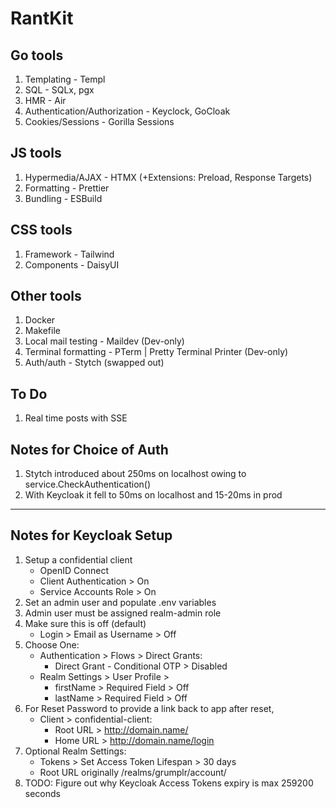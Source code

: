 # RantKit

## Go tools

1. Templating - Templ
2. SQL - SQLx, pgx
3. HMR - Air
4. Authentication/Authorization - Keyclock, GoCloak
5. Cookies/Sessions - Gorilla Sessions

## JS tools

1. Hypermedia/AJAX - HTMX (+Extensions: Preload, Response Targets)
2. Formatting - Prettier
3. Bundling - ESBuild

## CSS tools

1. Framework - Tailwind
2. Components - DaisyUI

## Other tools

1. Docker
2. Makefile
3. Local mail testing - Maildev (Dev-only)
4. Terminal formatting - PTerm | Pretty Terminal Printer (Dev-only)
5. Auth/auth - Stytch (swapped out)

## To Do

1. Real time posts with SSE

## Notes for Choice of Auth

1. Stytch introduced about 250ms on localhost owing to service.CheckAuthentication()
2. With Keycloak it fell to 50ms on localhost and 15-20ms in prod

---

## Notes for Keycloak Setup

1. Setup a confidential client
   - OpenID Connect
   - Client Authentication > On
   - Service Accounts Role > On
2. Set an admin user and populate .env variables
3. Admin user must be assigned realm-admin role
4. Make sure this is off (default)
   - Login > Email as Username > Off
5. Choose One:
   - Authentication > Flows > Direct Grants:
     - Direct Grant - Conditional OTP > Disabled
   - Realm Settings > User Profile >
     - firstName > Required Field > Off
     - lastName > Required Field > Off
6. For Reset Password to provide a link back to app after reset,
   - Client > confidential-client:
     - Root URL > http://domain.name/
     - Home URL > http://domain.name/login
7. Optional Realm Settings:
   - Tokens > Set Access Token Lifespan > 30 days
   - Root URL originally /realms/grumplr/account/
8. TODO: Figure out why Keycloak Access Tokens expiry is max 259200 seconds
